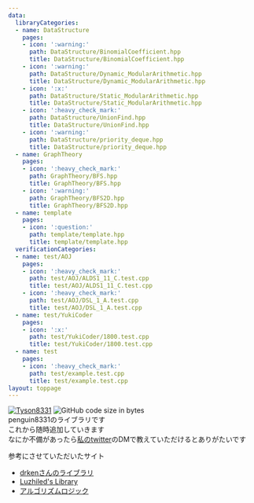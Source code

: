 ```yaml
---
data:
  libraryCategories:
  - name: DataStructure
    pages:
    - icon: ':warning:'
      path: DataStructure/BinomialCoefficient.hpp
      title: DataStructure/BinomialCoefficient.hpp
    - icon: ':warning:'
      path: DataStructure/Dynamic_ModularArithmetic.hpp
      title: DataStructure/Dynamic_ModularArithmetic.hpp
    - icon: ':x:'
      path: DataStructure/Static_ModularArithmetic.hpp
      title: DataStructure/Static_ModularArithmetic.hpp
    - icon: ':heavy_check_mark:'
      path: DataStructure/UnionFind.hpp
      title: DataStructure/UnionFind.hpp
    - icon: ':warning:'
      path: DataStructure/priority_deque.hpp
      title: DataStructure/priority_deque.hpp
  - name: GraphTheory
    pages:
    - icon: ':heavy_check_mark:'
      path: GraphTheory/BFS.hpp
      title: GraphTheory/BFS.hpp
    - icon: ':warning:'
      path: GraphTheory/BFS2D.hpp
      title: GraphTheory/BFS2D.hpp
  - name: template
    pages:
    - icon: ':question:'
      path: template/template.hpp
      title: template/template.hpp
  verificationCategories:
  - name: test/AOJ
    pages:
    - icon: ':heavy_check_mark:'
      path: test/AOJ/ALDS1_11_C.test.cpp
      title: test/AOJ/ALDS1_11_C.test.cpp
    - icon: ':heavy_check_mark:'
      path: test/AOJ/DSL_1_A.test.cpp
      title: test/AOJ/DSL_1_A.test.cpp
  - name: test/YukiCoder
    pages:
    - icon: ':x:'
      path: test/YukiCoder/1800.test.cpp
      title: test/YukiCoder/1800.test.cpp
  - name: test
    pages:
    - icon: ':heavy_check_mark:'
      path: test/example.test.cpp
      title: test/example.test.cpp
layout: toppage
---
```

[![Tyson8331](https://img.shields.io/endpoint?url=https%3A%2F%2Fatcoder-badges.now.sh%2Fapi%2Fatcoder%2Fjson%2FTyson8331)](https://atcoder.jp/users/Tyson8331)
![GitHub code size in bytes](https://img.shields.io/github/languages/code-size/penguin8331/library?style=flat-square)<br>
penguin8331のライブラリです<br>
これから随時追加していきます<br>
なにか不備があったら[私のtwitter](https://twitter.com/penguin8331)のDMで教えていただけるとありがたいです<br>

参考にさせていただいたサイト<br>
- [drkenさんのライブラリ](https://github.com/drken1215/algorithm)<br>
- [Luzhiled's Library](https://ei1333.github.io/library/)<br>
- [アルゴリズムロジック](https://algo-logic.info/)<br>